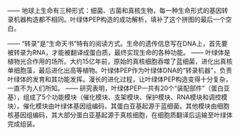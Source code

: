 ——
地球上生命有三种形式：细菌、古菌和真核生物，每一种生命形式的基因转录机器构造都不相同。叶绿体PEP构造的成功解析，填补了这个拼图的最后一个空白。

——
“转录”是“生命天书”特有的阅读方式。生命的遗传信息写在DNA上，首先要被转录为RNA，才能被翻译成蛋白质，最终实现生命的各种功能。
——
叶绿体是植物光合作用的场所。大约15亿年前，原始的真核细胞吞噬了蓝细菌，进化出真核单细胞藻，最后进化出高等植物。叶绿体PEP作为叶绿体DNA的“转录机器”，负责叶绿体的发育和其功能发挥。漫长的进化过程，让叶绿体PEP构造变得十分复杂，一直不为人们所知。
——
研究表明，叶绿体PEP一共有20个“装配部件”（蛋白亚基），组成了5个功能模块（催化模块、支架模块、保护模块、RNA模块和调控模块）。催化模块由叶绿体基因组编码，其蛋白亚基起源于蓝细菌。其他模块由细胞核基因组编码，其大部分蛋白亚基起源于真核细胞，在细胞质翻译后运输至叶绿体完成组装。